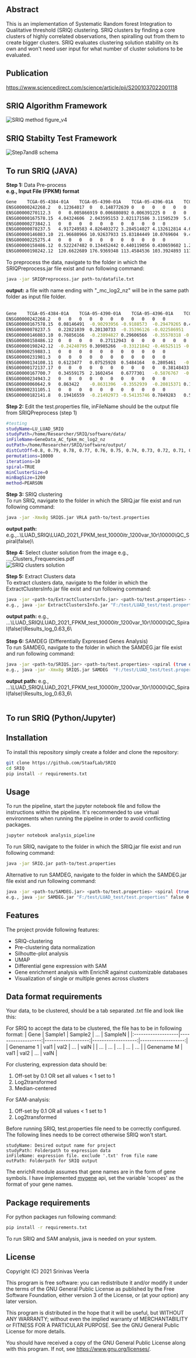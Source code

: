 ## Abstract
This is an implementation of Systematic Random forest Integration to Qualitative threshold (SRIQ) clustering.
SRIQ clusters by finding a core clusters of highly correlated observations, then spiralling out from them to create bigger clusters.
SRIQ evaluates clustering solution stability on its own and won't need user input for what number of cluster solutions to be evaluated.
## Publication
https://www.sciencedirect.com/science/article/pii/S2001037022001118
## SRIQ Algorithm Framework
![SRIQ method figure_v4](https://user-images.githubusercontent.com/25789892/150555679-5d91183e-f763-4266-9461-b2f36b17b6f9.png)

## SRIQ Stabilty Test Framework
![Step7and8 schema](https://user-images.githubusercontent.com/25789892/160347182-efee2719-d87b-4749-a33f-0467286a697a.jpg)



## To run SRIQ (JAVA)
<b>Step 1:</b> Data Pre-process<br>
<b>e.g., Input File (FPKM) format</b>
```bash
Gene	TCGA-05-4384-01A	TCGA-05-4390-01A	TCGA-05-4396-01A	TCGA-05-4405-01A	TCGA-05-4410-01A	TCGA-05-4415-01A	TCGA-05-4417-01A	TCGA-05-4424-01A	TCGA-05-4425-01A	TCGA-05-4427-01A	TCGA-05-4433-01A
ENSG00000242268.2	0.12364017	0	0.148772639	0	0	0	0	0	0	0	0.044008461
ENSG00000270112.3	0	0.005866919	0.006880892	0.006391225	0	0	0	0	0	0.004996734	0
ENSG00000167578.15	4.04324606	2.043595153	2.021171586	3.11505239	5.089686463	1.266061817	3.569842733	2.468971417	2.294267819	1.805431595	3.714282814
ENSG00000273842.1	0	0	0	0	0	0	0	0	0	0	0
ENSG00000078237.5	4.917249583	4.826403272	3.284514027	4.132612814	4.658567151	8.91755157	8.215148814	4.059616218	6.055433683	3.670736747	4.175781332
ENSG00000146083.10	21.96680966	10.92637933	15.83184449	10.0769604	9.476091577	9.067037219	9.865930315	9.246771338	8.79136018	11.96198371	15.23656895
ENSG00000225275.4	0	0	0	0	0	0	0	0	0	0	0
ENSG00000158486.12	0.522247482	0.134452442	0.440119056	0.430659602	1.206752222	0.069414068	0.276998364	0.70092943	0.041085547	0.205093223	0.41146146
ENSG00000198242.12	120.6622689	176.9369348	113.4584536	103.3924893	117.0184252	248.6506293	161.1558253	217.6540163	245.8388782	144.1747257	109.1065434
```

To preprocess the data, navigate to the folder in which the SRIQPreprocess.jar file exist and run following command:
```bash
java -jar SRIQPreprocess.jar path-to/datafile.txt
```
<b>output:</b> a file with name ending with "_mc_log2_nz" will be in the same path folder as input file folder.<br><br>
```bash
Gene	TCGA-05-4384-01A	TCGA-05-4390-01A	TCGA-05-4396-01A	TCGA-05-4405-01A	TCGA-05-4410-01A	TCGA-05-4415-01A	TCGA-05-4417-01A	TCGA-05-4424-01A	TCGA-05-4425-01A	TCGA-05-4427-01A	TCGA-05-4433-01A
ENSG00000242268.2	0	0	0	0	0	0	0	0	0	0	0
ENSG00000167578.15	0.08146491	-0.90293956	-0.9188573	-0.29479265	0.41352773	-1.5937011	-0.098188564	-0.630139	-0.7360152	-1.0817053	-0.040965408
ENSG00000078237.5	0.22821039	0.20130733	-0.35396126	-0.022586951	0.15024513	1.0870064	0.9686455	-0.04829784	0.52858907	-0.19357152	-0.007595019
ENSG00000146083.10	0.76856166	-0.23894827	0.29606566	-0.35570318	-0.44439968	-0.5080606	-0.38623673	-0.4797421	-0.55260533	-0.10830704	0.24077445
ENSG00000158486.12	0	0	0	0	0.27112943	0	0	0	0	0	0
ENSG00000198242.12	-0.24240795	0.30985266	-0.33121842	-0.46525115	-0.28664684	0.8007375	0.17507376	0.608654	0.7843305	0.014435649	-0.38764498
ENSG00000259883.1	0	0	0	0	0	0	0	0	0	0	0
ENSG00000231981.3	0	0	0	0	0	0	0	0	0	0	0
ENSG00000134108.11	0.6123477	0.07525928	0.5484164	0.2805461	-0.23346047	-0.43867207	0.23890966	0.29994708	0.33914524	0.7241365	0.24598958
ENSG00000172137.17	0	0	0	0	0	0	0	0	0	0	0.38148433
ENSG00000167700.7	0.34559175	2.1602454	0.6777301	-0.5876767	-0.9264774	-0.73489106	0.085830145	-1.2372832	-0.8909387	-1.6027871	-0.36108896
ENSG00000234943.2	0	0	0	0	0	0	0	0	0	0	0
ENSG00000060642.9	0.863422	-0.8631396	-0.3552939	-0.20815371	0.1698215	-0.13628596	-0.43969843	-0.7006184	-0.24632233	-0.4998986	-0.24191558
ENSG00000231105.1	0	0	0	0	0	0	0	0	0	0	0
ENSG00000182141.8	0.19416559	-0.21492973	-0.54135746	0.7849283	0.52448696	-0.54135746	-0.45162266	1.2665613	0.027005259	0.6991696	-0.54135746
```


<b>Step 2:</b> Edit the test.properties file, inFileName should be the output file from SRIQPreprocess (step 1)<br>
```bash
#testing
studyName=LU_LUAD_SRIQ
studyPath=/home/Researcher/SRIQ/software/data/
inFileName=GeneData_AC_fpkm_mc_log2_nz
outPath=/home/Researcher/SRIQ/software/output/
distCutOff=0.8, 0.79, 0.78, 0.77, 0.76, 0.75, 0.74, 0.73, 0.72, 0.71, 0.7, 0.69, 0.68, 0.67, 0.66, 0.65, 0.64, 0.63, 0.62, 0.61, 0.6, 0.59, 0.58, 0.57, 0.56, 0.55, 0.54, 0.53, 0.52
permutations=10000
iterations=10
spiral=TRUE
minClusterSize=0
minBagSize=1200
method=PEARSON
```
<b>Step 3:</b> SRIQ clustering <br>
To run SRIQ, navigate to the folder in which the SRIQ.jar file exist and run following command:
```bash
java -jar -Xmx8g SRIQS.jar VRLA path-to/test.properties
```
<b>output path:</b> e.g.,..\LUAD_SRIQ\LUAD_2021_FPKM_test_10000itr_1200var_10r\10000\QC_Spiral(false)\ <br>

<b>Step 4:</b> Select cluster solution from the image e.g., ..._Clusters_Frequencies.pdf<br>
![SRIQ clusters solution](https://user-images.githubusercontent.com/25789892/157626138-26b87bd0-9f28-4433-912b-979ed03336d8.jpeg)



<b>Step 5:</b> Extract Clusters data<br>
To extract clusters data, navigate to the folder in which the ExtractClustersInfo.jar file exist and run following command:<br>
```bash
java -jar <path-to/ExtractClustersInfo.jar> <path-to/test.properties> <spiral (true or false)> <diameter> <no. of clusters> <log2_transformed_gex_file>
e.g., java -jar ExtractClustersInfo.jar "F:/test/LUAD_test/test.properties" false 0.63 6 "F:/test/LUAD_test/newFiltered_35k.txt"
```
<b>output path:</b> e.g., ...\LUAD_SRIQ\LUAD_2021_FPKM_test_10000itr_1200var_10r\10000\QC_Spiral(false)\Results_log_0.63_6\ <br><br>
<b>Step 6:</b> SAMDEG (Differentially Expressed Genes Analysis)<br>
To run SAMDEG, navigate to the folder in which the SAMDEG.jar file exist and run following command:<br>
```bash
java -jar <path-to/SRIQS.jar> <path-to/test.properties> <spiral (true or false)> <diameter> <no. of clusters> <q-value> <fold-change> <log2_transformed_gex_file>
e.g., java -jar -Xmx8g SRIQS.jar SAMDEG  "F:/test/LUAD_test/test.properties" false 0.63 6 0 2 "F:/test/LUAD_test/newFiltered_35k.txt"
```
<b>output path:</b> e.g., ...\LUAD_SRIQ\LUAD_2021_FPKM_test_10000itr_1200var_10r\10000\QC_Spiral(false)\Results_log_0.63_6\ <br><br>
## To run SRIQ (Python/Jupyter)
## Installation

To install this repository simply create a folder and clone the repository:
```bash
git clone https://github.com/StaafLab/SRIQ
cd SRIQ
pip install -r requirements.txt
```

## Usage

To run the pipeline, start the jupyter notebook file and follow the instructions within the pipeline.
It's recommended to use virtual environments when running the pipeline in order to avoid conflicting packages.

```python
jupyter notebook analysis_pipeline
```

To run SRIQ, navigate to the folder in which the SRIQ.jar file exist and run following command:
```bash
java -jar SRIQ.jar path-to/test.properties
```
Alternative to run SAMDEG, navigate to the folder in which the SAMDEG.jar file exist and run following command:
```bash
java -jar <path-to/SAMDEG.jar> <path-to/test.properties> <spiral (true or false)> <diameter> <no. of clusters> <q-value> <fold-change> <log2_transformed_gex_file>
e.g., java -jar SAMDEG.jar "F:/test/LUAD_test/test.properties" false 0.63 6 0 2 "F:/test/LUAD_test/newFiltered_35k.txt"
```
## Features

The project provide following features:

* SRIQ-clustering
* Pre-clustering data normalization
* Silhoutte-plot analysis
* UMAP
* Differential gene expression with SAM
* Gene enrichment analysis with EnrichR against customizable databases
* Visualization of single or multiple genes across clusters

## Data format requirements

Your data, to be clustered, should be a tab separated .txt file and look like this:

For SRIQ to accept the data to be clustered, the file has to be in following format:
| Gene               |   Sample1          |   Sample2          |   ...              |   SampleN          |
|:-------------------|-------------------:|-------------------:|-------------------:|-------------------:|
| Genename 1         |            val1    |         val2       |         ...        |         valN       |
| ...                |            ...     |         ...        |         ...        |         ...        |
| Genename M         |            val1    |         val2       |         ...        |         valN       |

For clustering, expression data should be:
1. Off-set by 0.1 OR set all values < 1 set to 1
2. Log2transformed
3. Median-centered

For SAM-analysis:
1. Off-set by 0.1 OR all values < 1 set to 1
2. Log2transformed

Before running SRIQ, test.properties file need to be correctly configured.
The following lines needs to be correct otherwise SRIQ won't start.
```
studyName: Desired output name for project
studyPath: Folderpath to expression data
inFileName: expression file. exclude '.txt' from file name
outPath: Folderpath for SRIQ output
```

The enrichR module assumes that gene names are in the form of gene symbols. I have implemented [mygene](https://mygene.info) api, set the variable 'scopes' as the format of your gene names.

## Package requirements
For python packages run following command:
```bash
pip install -r requirements.txt
```

To run SRIQ and SAM analysis, java is needed on your system.

## License

Copyright (C) 2021 Srinivas Veerla

This program is free software: you can redistribute it and/or modify it under the terms of the GNU General Public License as published by the Free Software Foundation, either version 3 of the License, or (at your option) any later version.

This program is distributed in the hope that it will be useful, but WITHOUT ANY WARRANTY; without even the implied warranty of MERCHANTABILITY or FITNESS FOR A PARTICULAR PURPOSE. See the GNU General Public License for more details.

You should have received a copy of the GNU General Public License along with this program. If not, see https://www.gnu.org/licenses/.
